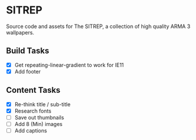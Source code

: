 # SITREP

Source code and assets for The SITREP, a collection of high quality ARMA 3 wallpapers.

## Build Tasks

- [X] Get repeating-linear-gradient to work for IE11
- [X] Add footer

## Content Tasks

- [X] Re-think title / sub-title
- [X] Research fonts
- [ ] Save out thumbnails
- [ ] Add 8 (Min) images
- [ ] Add captions
